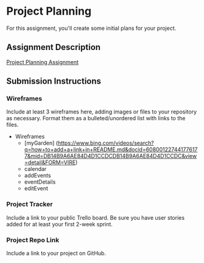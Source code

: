 # Project Planning
For this assignment, you'll create some initial plans for your project.

## Assignment Description
[Project Planning Assignment](https://education.launchcode.org/liftoff/modules/assignments/project-planning)

## Submission Instructions

### Wireframes

Include at least 3 wireframes here, adding images or files to your repository as necessary. Format them as a bulleted/unordered list with links to the files.
* Wireframes
  * [myGarden] (https://www.bing.com/videos/search?q=how+to+add+a+link+in+README.md&docid=608001227441776177&mid=DB14B9A6AE84D4D1CCDCDB14B9A6AE84D4D1CCDC&view=detail&FORM=VIRE)
  * calendar
  * addEvents
  * eventDetails
  * editEvent
### Project Tracker

Include a link to your public Trello board. Be sure you have user stories added for at least your first 2-week sprint.

### Project Repo Link

Include a link to your project on GitHub.
